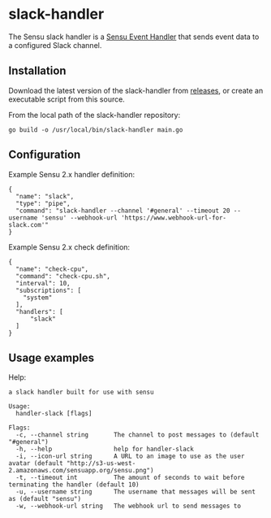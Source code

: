 # slack-handler

The Sensu slack handler is a [Sensu Event Handler][1] that sends event data to
a configured Slack channel.

## Installation

Download the latest version of the slack-handler from [releases][2],
or create an executable script from this source.

From the local path of the slack-handler repository:
```
go build -o /usr/local/bin/slack-handler main.go
```

## Configuration

Example Sensu 2.x handler definition:
```
{
  "name": "slack",
  "type": "pipe",
  "command": "slack-handler --channel '#general' --timeout 20 --username 'sensu' --webhook-url 'https://www.webhook-url-for-slack.com'"
}
```

Example Sensu 2.x check definition:
```
{
  "name": "check-cpu",
  "command": "check-cpu.sh",
  "interval": 10,
  "subscriptions": [
    "system"
  ],
  "handlers": [
      "slack"
  ]
}
```

## Usage examples
Help:
```
a slack handler built for use with sensu

Usage:
  handler-slack [flags]

Flags:
  -c, --channel string       The channel to post messages to (default "#general")
  -h, --help                 help for handler-slack
  -i, --icon-url string      A URL to an image to use as the user avatar (default "http://s3-us-west-2.amazonaws.com/sensuapp.org/sensu.png")
  -t, --timeout int          The amount of seconds to wait before terminating the handler (default 10)
  -u, --username string      The username that messages will be sent as (default "sensu")
  -w, --webhook-url string   The webhook url to send messages to
```

[1]: https://docs.sensu.io/sensu-core/2.0/reference/handlers/#how-do-sensu-handlers-work
[2]: https://github.com/sensu/slack-handler/releases
